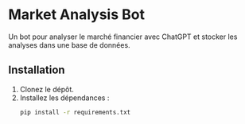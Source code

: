# Market Analysis Bot

Un bot pour analyser le marché financier avec ChatGPT et stocker les analyses dans une base de données.

## Installation

1. Clonez le dépôt.
2. Installez les dépendances :
   ```bash
   pip install -r requirements.txt